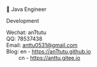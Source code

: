 👷 Java Engineer

Development

Wechat: anTtutu  
QQ: 78537438  
Email: anttu0531@gmail.com  
Blog: en - https://anTtutu.github.io  
&thinsp;&thinsp;&thinsp;&thinsp;&thinsp;&thinsp;&thinsp;&thinsp;&thinsp;&thinsp;&thinsp;&thinsp;&thinsp;cn - https://anttu.gitee.io
<!--
![Top Langs](https://github-readme-stats.vercel.app/api/top-langs/?username=anTtutu)
![Anttu's github stats](https://github-readme-stats.vercel.app/api?username=anTtutu&show_icons=true&bg_color=30,e96443,904e95&title_color=fff&text_color=fff)
-->
